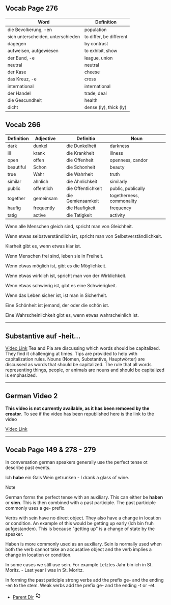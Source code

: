 
## Vocab Page 276

| Word                              | Definition              |
| --------------------------------- | ----------------------- |
| die Bevolkerung, -en              | population              |
| sich unterscheiden, unterschieden | to differ, be different |
| dagegen                           | by contrast             |
| aufweisen, aufgewiesen            | to exhibit, show        |
| der Bund, -e                      | league, union           |
| neutral                           | neutral                 |
| der Kase                          | cheese                  |
| das Kreuz, -e                     | cross                   |
| international                     | international           |
| der Handel                        | trade, deal             |
| die Gescundheit                   | health                  |
| dicht                             | dense (ly), thick (ly)  |

## Vocab 266

| Definition | Adjective  |     | Definitio          | Noun                      |
| ---------- | ---------- | --- | ------------------ | ------------------------- |
| dark       | dunkel     |     | die Dunkelheit     | darkness                  |
| ill        | krank      |     | die Krankheit      | illness                   |
| open       | offen      |     | die Offenheit      | openness, candor          |
| beautiful  | Schon      |     | die Schonheit      | beauty                    |
| true       | Wahr       |     | die Wahrheit       | truth                     |
| similar    | ahnlich    |     | die Ahnlichkeit    | similarly                 |
| public     | offentlich |     | die Offentlichkeit | public, publically        |
| together   | gemeinsam  |     | die Gemiensamkeit  | togetherness, commonality |
| haufig     | frequently |     | die Haufigkeit     | frequency                 |
| tatig      | active     |     | die Tatigkeit      | activity                  |

Wenn alle Menschen gleich sind, spricht man von Gleichheit.

Wenn etwas selbstverständlich ist, spricht man von Selbstverständlichkeit.

Klarheit gibt es, wenn etwas klar ist.

Wenn Menschen frei sind, leben sie in Freiheit.

Wenn etwas möglich ist, gibt es die Möglichkeit.

Wenn etwas wirklich ist, spricht man von der Wirklichkeit.

Wenn etwas schwierig ist, gibt es eine Schwierigkeit.

Wenn das Leben sicher ist, ist man in Sicherheit.

Eine Schönheit ist jemand, der oder die schön ist.

Eine Wahrscheinlichkeit gibt es, wenn etwas wahrscheinlich ist.

****
## Substantive auf -heit... 

[Video Link](https://www.youtube.com/watch?v=HjLsDQbFcqI)
Tea and Pia are discussing which words should be capitalized.
They find it challenging at times.
Tips are provided to help with capitalization rules.
Nouns (Nomen, Substantive, Hauptwörter) are discussed as words that should be capitalized.
The rule that all words representing things, people, or animals are nouns and should be capitalized is emphasized.

****


## German Video 2

**This video is not currently available, as it has been removed by the creator**. To see if the video has been republished here is the link to the video

[Video Link](https://www.youtube.com/watch?v=Dd05ijXQHFk)

****

## Vocab Page 149 & 278 - 279


In conversation german speakers generally use the perfect tense ot describe past events. 

Ich **habe** ein Gals Wein getrunken - I drank a glass of wine.

> [!NOTE]
> German forms the perfect tense with an auxiliary. This can either be **haben** or **sien**. This is then combined with a past participle. The past participle commonly uses a ge- prefix. 

Verbs with sein have no direct object. They also have a change in location or condition. An example of this would be getting up early (Ich bin fruh aufgestanden). This is because "getting up" is a change of state by the speaker. 


Haben is more commonly used as an auxiliary. Sein is normally used when both the verb cannot take an accusative object and the verb implies a change in location or condition.

In some cases we still use sein. For example Letztes Jahr bin ich in St. Moritz. - Last year i was in St. Moritz. 

In forming the past paticiple strong verbs add the prefix ge- and the ending -en to the stem. Weak verbs add the prefix ge- and the ending -t or -et. 



- [Parent Dir](Index.md) <img src="../../Assets/parent.png" alt="Root Dir Folder" style="width:20px;height:20px;">

